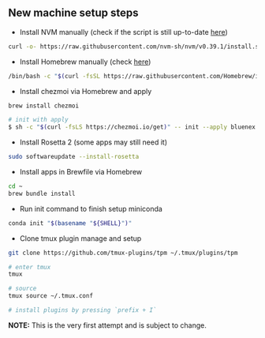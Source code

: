 ## New machine setup steps

- Install NVM manually (check if the script is still up-to-date [here](https://github.com/nvm-sh/nvm#install--update-script))

```sh
curl -o- https://raw.githubusercontent.com/nvm-sh/nvm/v0.39.1/install.sh | bash
```

- Install Homebrew manually (check [here](https://brew.sh/))

```sh
/bin/bash -c "$(curl -fsSL https://raw.githubusercontent.com/Homebrew/install/HEAD/install.sh)"
```

- Install chezmoi via Homebrew and apply

```sh
brew install chezmoi

# init with apply
$ sh -c "$(curl -fsLS https://chezmoi.io/get)" -- init --apply bluenex
```

- Install Rosetta 2 (some apps may still need it)

```sh
sudo softwareupdate --install-rosetta
```

- Install apps in Brewfile via Homebrew

```sh
cd ~
brew bundle install
```

- Run init command to finish setup miniconda

```sh
conda init "$(basename "${SHELL}")"
```

- Clone tmux plugin manage and setup

```sh
git clone https://github.com/tmux-plugins/tpm ~/.tmux/plugins/tpm

# enter tmux
tmux

# source
tmux source ~/.tmux.conf

# install plugins by pressing `prefix + I`
```

**NOTE:** This is the very first attempt and is subject to change. 
